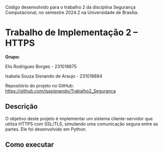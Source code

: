 Código desenvolvido para o trabalho 2 da disciplina Segurança Computacional, no semestre 2024.2 na Universidade de Brasília.

# Trabalho de Implementação 2 – HTTPS

**Grupo:**

Elis Rodrigues Borges - 231018875

Isabela Souza Sisnando de Araujo - 231018884

Repositório do projeto no GitHub: https://github.com/isasisnando/Trabalho2_Seguranca

## Descrição

O objetivo deste projeto é implementar um sistema cliente-servidor que utiliza HTTPS com SSL/TLS, simulando uma comunicação segura entre as partes. Ele foi desenvolvido em Python.

## Como executar
